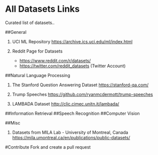 # All Datasets Links
Curated list of datasets..

##General
1. UCI ML Repository
	https://archive.ics.uci.edu/ml/index.html

2. Reddit Page for Datasets
	- https://www.reddit.com/r/datasets/
	- https://twitter.com/reddit_datasets (Twitter Account)



##Natural Language Processing
1. The Stanford Question Answering Dataset
	https://stanford-qa.com/

2. Trump Speeches
	https://github.com/ryanmcdermott/trump-speeches

3. LAMBADA Dataset
	http://clic.cimec.unitn.it/lambada/


##Information Retrieval
##Speech Recognition
##Computer Vision

##Misc
1. Datasets from MILA Lab - University of Montreal, Canada
	https://mila.umontreal.ca/en/publications/public-datasets/


#Contribute
Fork and create a pull request